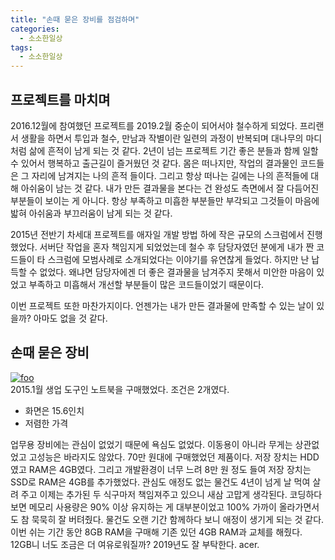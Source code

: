 ```yaml
---
title: "손때 묻은 장비를 점검하며"
categories: 
  - 소소한일상
tags: 
  - 소소한일상
---
```


## 프로젝트를 마치며
2016.12월에 참여했던 프로젝트를 2019.2월 중순이 되어서야 철수하게 되었다.
프리랜서 생활을 하면서 투입과 철수, 만남과 작별이란 일련의 과정이 반복되며 대나무의 마디처럼 삶에 흔적이 남게 되는 것 같다.
2년이 넘는 프로젝트 기간 좋은 분들과 함께 일할 수 있어서 행복하고 출근길이 즐거웠던 것 같다.
몸은 떠나지만, 작업의 결과물인 코드들은 그 자리에 남겨지는 나의 흔적 들이다.
그리고 항상 떠나는 길에는 나의 흔적들에 대해 아쉬움이 남는 것 같다.
내가 만든 결과물을 본다는 건 완성도 측면에서 잘 다듬어진 부분들이 보이는 게 아니다.
항상 부족하고 미흡한 부분들만 부각되고 그것들이 마음에 밟혀 아쉬움과 부끄러움이 남게 되는 것 같다.

2015년 전반기 차세대 프로젝트를 애자일 개발 방법 하에 작은 규모의 스크럼에서 진행했었다.
서버단 작업을 혼자 책임지게 되었었는데 철수 후 담당자였던 분에게 내가 짠 코드들이 타 스크럼에 모범사례로 소개되었다는 이야기를 유연찮게 들었다.
하지만 난 납득할 수 없었다. 왜냐면 담당자에겐 더 좋은 결과물을 남겨주지 못해서 미안한 마음이 있었고 부족하고 미흡해서 개선할 부분들이 많은 코드들이었기 때문이다.

이번 프로젝트 또한 마찬가지이다.
언젠가는 내가 만든 결과물에 만족할 수 있는 날이 있을까?
아마도 없을 것 같다.

## 손때 묻은 장비
[![foo](https://farm8.staticflickr.com/7893/46321288365_d199550df2.jpg)](https://farm8.staticflickr.com/7893/46321288365_d199550df2.jpg)  
2015.1월 생업 도구인 노트북을 구매했었다. 조건은 2개였다.
- 화면은 15.6인치
- 저렴한 가격

업무용 장비에는 관심이 없었기 때문에 욕심도 없었다. 이동용이 아니라 무게는 상관없었고 고성능은 바라지도 않았다. 70만 원대에 구매했었던 제품이다. 저장 장치는 HDD였고 RAM은 4GB였다. 그리고 개발환경이 너무 느려 8만 원 정도 들여 저장 장치는 SSD로 RAM은 4GB를 추가했었다. 관심도 애정도 없는 물건도 4년이 넘게 날 먹여 살려 주고 이제는 추가된 두 식구마저 책임져주고 있으니 새삼 고맙게 생각된다. 코딩하다 보면 메모리 사용량은 90% 이상 유지하는 게 대부분이었고 100% 가까이 올라가면서도 참 묵묵히 잘 버텨줬다. 물건도 오랜 기간 함께하다 보니 애정이 생기게 되는 것 같다. 이번 쉬는 기간 동안 8GB RAM을 구매해 기존 있던 4GB RAM과 교체를 해줬다. 12GB니 너도 조금은 더 여유로워질까? 2019년도 잘 부탁한다. acer.
